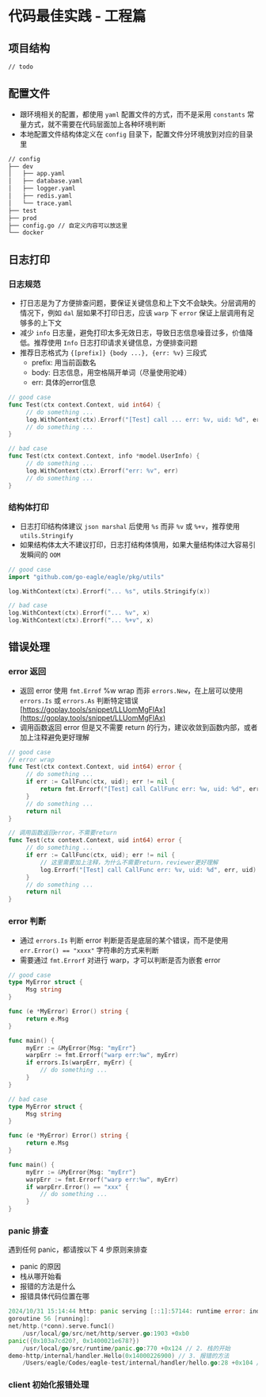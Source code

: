 # 代码最佳实践 - 工程篇

## 项目结构

```bash
// todo
```

## 配置文件

- 跟环境相关的配置，都使用 `yaml` 配置文件的方式，而不是采用 `constants` 常量方式，就不需要在代码层面加上各种环境判断
- 本地配置文件结构体定义在 `config` 目录下，配置文件分环境放到对应的目录里

```bash
// config
├── dev
│   ├── app.yaml
│   ├── database.yaml
│   ├── logger.yaml
│   ├── redis.yaml
│   └── trace.yaml
├── test
├── prod
├── config.go // 自定义内容可以放这里
└── docker
```

## 日志打印

### 日志规范

- 打日志是为了方便排查问题，要保证关键信息和上下文不会缺失。分层调用的情况下，例如 `dal` 层如果不打印日志，应该 `warp` 下 `error` 保证上层调用有足够多的上下文
- 减少 `info` 日志量，避免打印太多无效日志，导致日志信息噪音过多，价值降低。推荐使用 `Info` 日志打印请求关键信息，方便排查问题
- 推荐日志格式为 `{[prefix]} {body ...}, {err: %v}` 三段式
  - prefix: 用当前函数名
  - body: 日志信息，用空格隔开单词（尽量使用驼峰）
  - err: 具体的error信息

```go
// good case
func Test(ctx context.Context, uid int64) {
     // do something ...
     log.WithContext(ctx).Errorf("[Test] call ... err: %v, uid: %d", err, uid)
     // do something ...
}

// bad case
func Test(ctx context.Context, info *model.UserInfo) {
     // do something ...
     log.WithContext(ctx).Errorf("err: %v", err)
     // do something ...
}
```

### 结构体打印

- 日志打印结构体建议 `json marshal` 后使用 `%s` 而非 `%v` 或 `%+v`，推荐使用 `utils.Stringify`
- 如果结构体太大不建议打印，日志打结构体慎用，如果大量结构体过大容易引发瞬间的 `OOM`

```go
// good case
import "github.com/go-eagle/eagle/pkg/utils"

log.WithContext(ctx).Errorf("... %s", utils.Stringify(x))

// bad case
log.WithContext(ctx).Errorf("... %v", x)
log.WithContext(ctx).Errorf("... %+v", x)
```


## 错误处理

### error 返回

- 返回 error 使用 `fmt.Errof` %w wrap 而非 `errors.New`，在上层可以使用 `errors.Is` 或 `errors.As` 判断特定错误 [https://goplay.tools/snippet/LLUomMgFlAx](https://goplay.tools/snippet/LLUomMgFlAx)
- 调用函数返回 error 但是又不需要 return 的行为，建议收敛到函数内部，或者加上注释避免更好理解

```go
// good case
// error wrap
func Test(ctx context.Context, uid int64) error {
     // do something ...
     if err := CallFunc(ctx, uid); err != nil {
         return fmt.Errorf("[Test] call CallFunc err: %w, uid: %d", err, uid)
     }
     // do something ...
     return nil
}

// 调用函数返回error，不需要return
func Test(ctx context.Context, uid int64) error {
     // do something ...
     if err := CallFunc(ctx, uid); err != nil {
         // 这里需要加上注释，为什么不需要return，reviewer更好理解
         log.Errorf("[Test] call CallFunc err: %v, uid: %d", err, uid)
     }
     // do something ...
     return nil
}
```

### error 判断

- 通过 `errors.Is` 判断 error 判断是否是底层的某个错误，而不是使用 `err.Error() == "xxxx"` 字符串的方式来判断
- 需要通过 `fmt.Errorf` 对进行 warp，才可以判断是否为嵌套 error

```go
// good case
type MyError struct {
     Msg string
}

func (e *MyError) Error() string {
     return e.Msg
}

func main() {
     myErr := &MyError{Msg: "myErr"}
     warpErr := fmt.Errorf("warp err:%w", myErr)
     if errors.Is(warpErr, myErr) {
         // do something ...
     }
}

// bad case
type MyError struct {
     Msg string
}

func (e *MyError) Error() string {
     return e.Msg
}

func main() {
     myErr := &MyError{Msg: "myErr"}
     warpErr := fmt.Errorf("warp err:%w", myErr)
     if warpErr.Error() == "xxx" {
         // do something ...
     }
}
```

### panic 排查

遇到任何 panic，都请按以下 4 步原则来排查
- panic 的原因
- 栈从哪开始看
- 报错的方法是什么
- 报错具体代码位置在哪

```go
2024/10/31 15:14:44 http: panic serving [::1]:57144: runtime error: index out of range [1] with length 1 // 1. 报错的原因
goroutine 56 [running]:
net/http.(*conn).serve.func1()
	/usr/local/go/src/net/http/server.go:1903 +0xb0
panic({0x103a7cd20?, 0x1400021e678?})
	/usr/local/go/src/runtime/panic.go:770 +0x124 // 2. 栈的开始
demo-http/internal/handler.Hello(0x14000226900) // 3. 报错的方法
	/Users/eagle/Codes/eagle-test/internal/handler/hello.go:28 +0x104 // 4. 报错具体的文件名和代码行号
```

### client 初始化报错处理
